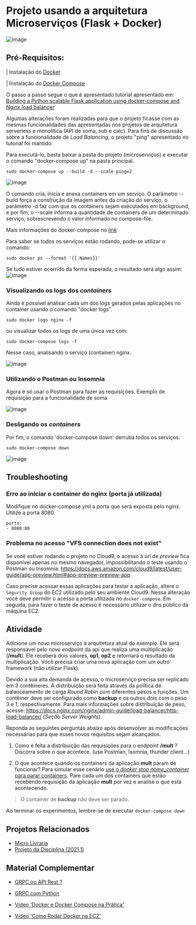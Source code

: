 # Projeto usando a arquitetura Microserviços (Flask + Docker)

![image](https://user-images.githubusercontent.com/276077/116923013-77009f00-ac2c-11eb-859b-735835360d09.png)


## Pré-Requisitos: 
| Instalação do [Docker](https://docs.docker.com/engine/install)

| Instalação do [Docker Compose](https://docs.docker.com/compose/install/)


O passo a passo segue o que é apresentado tutorial apresentado em: [Building a Python scalable Flask application using docker-compose and Nginx load balancer
](https://www.linkedin.com/pulse/building-python-scalable-flask-application-using-nginx-itay-melamed/)

Algumas alterações foram realizadas para que o projeto ficasse com as mesmas funcionalidades das apresentadas nos projetos de arquitetura serverless e monolítica (API de soma, sub e calc). Para fins de discussão sobre a funcionalidade de *Load Balancing*, o projeto "ping" apresentado no tutorial foi mantido.


Para executá-lo, basta baixar a pasta do projeto (microserviços) e executar o comando "docker-compose up" na pasta principal. 

```
sudo docker-compose up --build -d --scale ping=2
```

![image](https://user-images.githubusercontent.com/276077/116919459-ab259100-ac27-11eb-8edb-5bd0f81f701e.png)

O comando cria, inicia e anexa containers em um serviço. O parâmetro --build força a construção da imagem antes da criação do serviço, o parâmetro -d faz com que os containers sejam executados em background, e por fim, o --scale informa a quantidade de containers de um determinado serviço, sobrescrevendo o valor informado no compose-file.

Mais informações do docker-compose no [link](https://docs.docker.com/compose/reference/down/)

Para saber se todos os serviços estão rodando, pode-se utilizar o comando: 

```
sudo docker ps --format '{{.Names}}'
``` 

Se tudo estiver ocorrido da forma esperada, o resultado será algo assim: 
![image](https://user-images.githubusercontent.com/276077/116919942-6817ed80-ac28-11eb-8fc5-b9ee7b335b2c.png)

### Visualizando os logs dos _containers_

Ainda é possível analisar cada um dos logs gerados pelas aplicações no container usando o comando "docker logs". 

```
sudo docker logs nginx -f
```
ou visualizar todos os logs de uma única vez com: 

```
sudo docker-compose logs -f
```

Nesse caso, analisando o serviço (container) nginx. 

![image](https://user-images.githubusercontent.com/276077/116920240-c2b14980-ac28-11eb-9150-b20f653ccb70.png)

### Utilizando o Postman ou Insomnia

Agora é só usar o Postman para fazer as requisições. Exemplo de requisição para a funcionalidade de soma

![image](https://user-images.githubusercontent.com/276077/116920423-fdb37d00-ac28-11eb-8ad3-1517aaedeb52.png)

### Desligando os _containers_
Por fim, o comando 'docker-compose down' derruba todos os serviços. 

```
sudo docker-compose down
```

![image](https://user-images.githubusercontent.com/276077/116920668-4f5c0780-ac29-11eb-8905-dadc80b5fe62.png)

## Troubleshooting

### Erro ao iniciar o container do nginx (porta já utilizada)

Modifique no docker-compose.yml a porta que será exposta pelo nginx. Utilize a porta 8080. 

```
ports:
- 8080:80
```

### Problema no acesso "VFS connection does not exist"
Se você estiver rodando o projeto no Cloud9, o acesso à url de _preview_ fica disponível apenas no mesmo navegador, impossibilitando o teste usando o Postman ou Insomnia.
https://docs.aws.amazon.com/cloud9/latest/user-guide/app-preview.html#app-preview-preview-app

Caso precise acessar essas aplicações para testar a aplicação, altere o `Segurity Group` do EC2 utilizado pelo seu ambiente Cloud9. Nessa alteração você deve permitir o acesso a porta utilizada no `docker-compose`. Em seguida, para fazer o teste de acesso é necessário utilizar o dns público da máquina EC2. 


## Atividade

Adicione um novo microserviço à arquitetura atual do exemplo. Ele será responsável pelo novo *endpoint* da api que realiza uma multiplicação (**/mult**). Ele receberá dois valores, **op1**, **op2** e retornará o resultado da multiplicação. Você precisa criar uma nova aplicação com um outro framework (não utilizar Flask).

Devido a sua alta demanda de acesso, o microserviço precisa ser replicado em 3 contêineres. A distribuição será feita através da política de balanceamento de carga *Round Robin* com diferentes pesos e funções. Um contêiner deve ser configurado como **backup** e os outros dois com o peso 3 e 1, respectivamente. Para mais informações sobre distribuição de peso, acesse: https://docs.nginx.com/nginx/admin-guide/load-balancer/http-load-balancer/ (*Seção Server Weights*).

Reponda as seguintes perguntas abaixo após desenvolver as modificações necessárias para que esses novos requisitos sejam alcançados. 

1. Como é feita a distribuição das requisições para o endpoint **/mult** ? Discorra sobre o que acontece. (use Postman, Isomnia, thunder client...)

2. O que acontece quando os containers da aplicação **mult** param de funcionar? 
Para simular esse cenário [use o *docker stop nome_container* para parar containers](https://medium.com/xp-inc/principais-comandos-docker-f9b02e6944cd). Pare cada um dos containers que estão recebendo requisição da aplicação **mult** por vez e analise o que está acontecendo. 
> O container de **backup** não deve ser parado. 

Ao terminar os experimentos, lembre-se de executar ```docker-compose down```



## Projetos Relacionados

- [Micro Livraria](https://github.com/rodrigoclira/micro-livraria)
- [Projeto da Disciplina (2021.1)](https://github.com/rodrigoclira/microservice-WEB2)

##  Material Complementar

- [GRPC ou API Rest ?](https://cloud.google.com/blog/products/api-management/understanding-grpc-openapi-and-rest-and-when-to-use-them)

- [GRPC com Python](https://realpython.com/python-microservices-grpc)

- [Vídeo 'Docker e Docker Compose na Prática'](https://www.youtube.com/watch?v=YlYTnRRDRyM)

- [Vídeo 'Como Rodar Docker na EC2'](https://www.youtube.com/watch?v=TU3P1fYcTyc)
